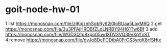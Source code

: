# goit-node-hw-01

1.list https://monosnap.com/file/zjKojznhSgbRy92j0IoBUaa5LayM9Q 
2.get https://monosnap.com/file/3u3PFAjHROBfZLdLNRBY94H61Tw6Bf 
3.add https://monosnap.com/file/WGD3Q1p8xpo05wdXDV3VQ39vXpYvST 
4.remove https://monosnap.com/file/gvJo8DePDDtbA0FrCS3yrqK8rfSHtx 